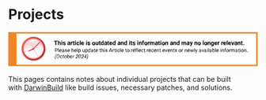 Projects
========

![This article is outdated and its information and may no longer relevant.](/img/notice/article-oudated-oct2024.svg)


This pages contains notes about individual projects that can be built with [DarwinBuild](darwinbuild.html) like build issues, necessary patches, and solutions.
